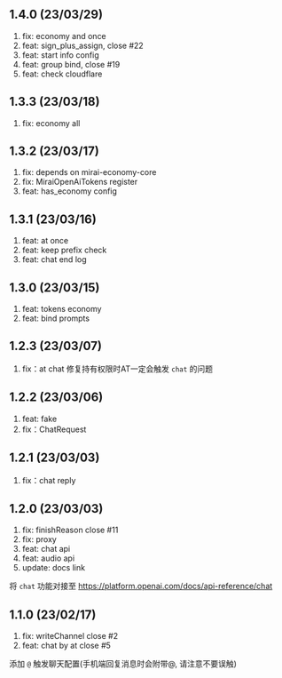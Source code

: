 ## 1.4.0 (23/03/29)

1.  fix: economy and once
2.  feat: sign_plus_assign, close #22
3.  feat: start info config
4.  feat: group bind, close #19
5.  feat: check cloudflare

## 1.3.3 (23/03/18)

1.  fix: economy all

## 1.3.2 (23/03/17)

1.  fix: depends on mirai-economy-core
2.  fix: MiraiOpenAiTokens register
3.  feat: has_economy config

## 1.3.1 (23/03/16)

1.  feat: at once
2.  feat: keep prefix check
3.  feat: chat end log

## 1.3.0 (23/03/15)

1.  feat: tokens economy
2.  feat: bind prompts

## 1.2.3 (23/03/07)

1.  fix：at chat 修复持有权限时AT一定会触发 `chat` 的问题

## 1.2.2 (23/03/06)

1.  feat: fake
2.  fix：ChatRequest

## 1.2.1 (23/03/03)

1.  fix：chat reply

## 1.2.0 (23/03/03)

1.  fix: finishReason close #11
2.  fix: proxy
3.  feat: chat api
4.  feat: audio api
5.  update: docs link

将 `chat` 功能对接至 <https://platform.openai.com/docs/api-reference/chat>

## 1.1.0 (23/02/17)

1.  fix: writeChannel close #2
2.  feat: chat by at close #5

添加 `@` 触发聊天配置(手机端回复消息时会附带@, 请注意不要误触)